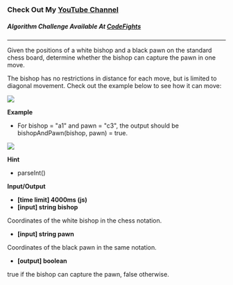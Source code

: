 ### Check Out My [YouTube Channel](https://www.youtube.com/@golbargnet)

##### Algorithm Challenge Available At [CodeFights](https://codefights.com/arcade/intro/level-9/AACpNbZANCkhHWNs3)
---
Given the positions of a white bishop and a black pawn on the standard chess board, determine whether the bishop can capture the pawn in one move.

The bishop has no restrictions in distance for each move, but is limited to diagonal movement. Check out the example below to see how it can move:

![](https://codefightsuserpics.s3.amazonaws.com/tasks/bishopAndPawn/img/bishop.jpg?_tm=1493360096740)

**Example**

- For bishop = "a1" and pawn = "c3", the output should be
  bishopAndPawn(bishop, pawn) = true.

![](https://codefightsuserpics.s3.amazonaws.com/tasks/bishopAndPawn/img/ex1.jpg?_tm=1493360096945)

**Hint**
-   parseInt()

**Input/Output**

- **[time limit] 4000ms (js)**
- **[input] string bishop**

Coordinates of the white bishop in the chess notation.

- **[input] string pawn**

Coordinates of the black pawn in the same notation.

- **[output] boolean**

true if the bishop can capture the pawn, false otherwise.